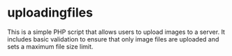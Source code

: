 # uploadingfiles
This is a simple PHP script that allows users to upload images to a server. It includes basic validation to ensure that only image files are uploaded and sets a maximum file size limit.
